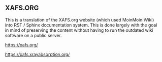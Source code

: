 
## XAFS.ORG

This is a translation of the XAFS.org website (which used MoinMoin Wiki)
into RST / Sphinx documentation system.  This is done largely with the goal
in mind of preserving the content without having to run the outdated wiki
software on a public server.


https://xafs.org/


https://xafs.xrayabsorption.org/
